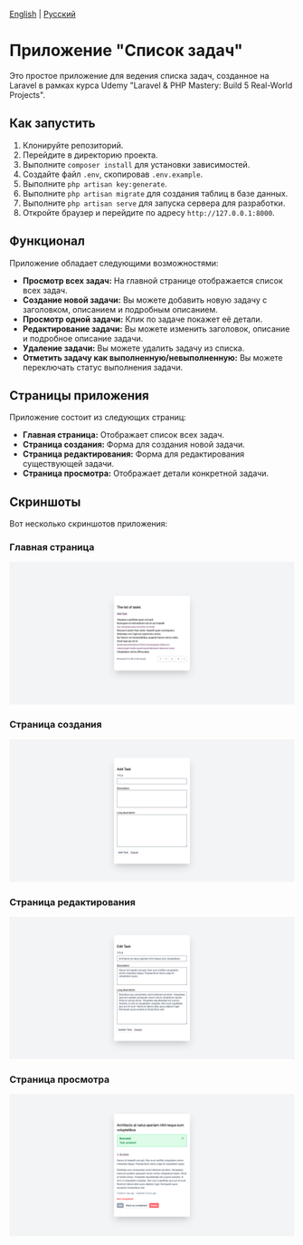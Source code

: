 [English](./README.md) | [Русский](./README.ru.md)

# Приложение "Список задач"

Это простое приложение для ведения списка задач, созданное на Laravel в рамках курса Udemy "Laravel & PHP Mastery: Build 5 Real-World Projects".

## Как запустить

1.  Клонируйте репозиторий.
2.  Перейдите в директорию проекта.
3.  Выполните `composer install` для установки зависимостей.
4.  Создайте файл `.env`, скопировав `.env.example`.
5.  Выполните `php artisan key:generate`.
6.  Выполните `php artisan migrate` для создания таблиц в базе данных.
7.  Выполните `php artisan serve` для запуска сервера для разработки.
8.  Откройте браузер и перейдите по адресу `http://127.0.0.1:8000`.

## Функционал

Приложение обладает следующими возможностями:

*   **Просмотр всех задач:** На главной странице отображается список всех задач.
*   **Создание новой задачи:** Вы можете добавить новую задачу с заголовком, описанием и подробным описанием.
*   **Просмотр одной задачи:** Клик по задаче покажет её детали.
*   **Редактирование задачи:** Вы можете изменить заголовок, описание и подробное описание задачи.
*   **Удаление задачи:** Вы можете удалить задачу из списка.
*   **Отметить задачу как выполненную/невыполненную:** Вы можете переключать статус выполнения задачи.

## Страницы приложения

Приложение состоит из следующих страниц:

*   **Главная страница:** Отображает список всех задач.
*   **Страница создания:** Форма для создания новой задачи.
*   **Страница редактирования:** Форма для редактирования существующей задачи.
*   **Страница просмотра:** Отображает детали конкретной задачи.

## Скриншоты

Вот несколько скриншотов приложения:

### Главная страница
![Главная страница](screenshots/index.png)

### Страница создания
![Страница создания](screenshots/create.png)

### Страница редактирования
![Страница редактирования](screenshots/edit.png)

### Страница просмотра
![Страница просмотра](screenshots/show.png)
